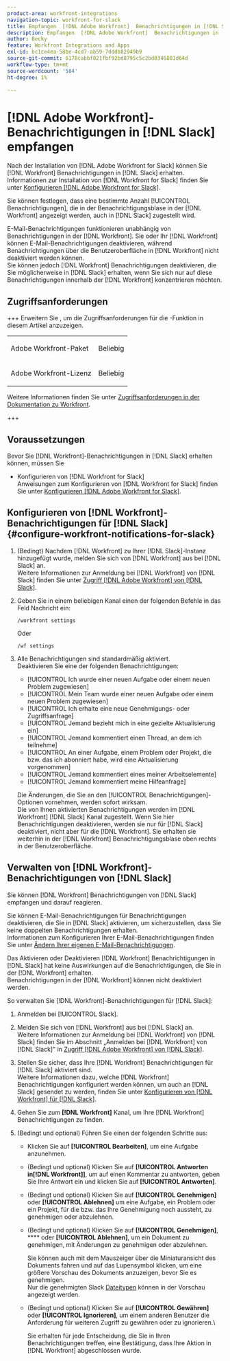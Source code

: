 ```yaml
---
product-area: workfront-integrations
navigation-topic: workfront-for-slack
title: Empfangen  [!DNL Adobe Workfront]  Benachrichtigungen in [!DNL Slack]
description: Empfangen  [!DNL Adobe Workfront]  Benachrichtigungen in [!DNL Slack]
author: Becky
feature: Workfront Integrations and Apps
exl-id: bc1ce4ea-58be-4cd7-ab59-7dddb82949b9
source-git-commit: 6178cabbf021fbf92bd8795c5c2bd0346801d64d
workflow-type: tm+mt
source-wordcount: '584'
ht-degree: 1%

---
```


# [!DNL Adobe Workfront]-Benachrichtigungen in [!DNL Slack] empfangen

<!--
<p data-mc-conditions="QuicksilverOrClassic.Draft mode">(NOTE: Alina: *** Linked to Accessing Workfront from Slack.***Some of this information is duplicating in Accessing Workfront from Slack (also screen shots))</p>
-->

Nach der Installation von [!DNL Adobe Workfront for Slack] können Sie [!DNL Workfront] Benachrichtigungen in [!DNL Slack] erhalten.\
Informationen zur Installation von [!DNL Workfront for Slack] finden Sie unter [Konfigurieren [!DNL Adobe Workfront for Slack]](../../workfront-integrations-and-apps/using-workfront-with-slack/configure-workfront-for-slack.md).

Sie können festlegen, dass eine bestimmte Anzahl [!UICONTROL Benachrichtigungen], die in der Benachrichtigungsblase in der [!DNL Workfront] angezeigt werden, auch in [!DNL Slack] zugestellt wird.

E-Mail-Benachrichtigungen funktionieren unabhängig von Benachrichtigungen in der [!DNL Workfront]. Sie oder Ihr [!DNL Workfront] können E-Mail-Benachrichtigungen deaktivieren, während Benachrichtigungen über die Benutzeroberfläche in [!DNL Workfront] nicht deaktiviert werden können.\
Sie können jedoch [!DNL Workfront] Benachrichtigungen deaktivieren, die Sie möglicherweise in [!DNL Slack] erhalten, wenn Sie sich nur auf diese Benachrichtigungen innerhalb der [!DNL Workfront] konzentrieren möchten.

## Zugriffsanforderungen

+++ Erweitern Sie , um die Zugriffsanforderungen für die -Funktion in diesem Artikel anzuzeigen.

<table style="table-layout:auto"> 
 <col> 
 <col> 
 <tbody> 
  <tr> 
   <td role="rowheader">Adobe Workfront-Paket</td> 
   <td> <p>Beliebig</p> </td> 
  </tr> 
  <tr> 
   <td role="rowheader">Adobe Workfront-Lizenz</td> 
   <td> <p>Beliebig</p>
  </tr> 
 </tbody> 
</table>

Weitere Informationen finden Sie unter [Zugriffsanforderungen in der Dokumentation zu Workfront](/help/quicksilver/administration-and-setup/add-users/access-levels-and-object-permissions/access-level-requirements-in-documentation.md).

+++

## Voraussetzungen

Bevor Sie [!DNL Workfront]-Benachrichtigungen in [!DNL Slack] erhalten können, müssen Sie

* Konfigurieren von [!DNL Workfront for Slack]\
   Anweisungen zum Konfigurieren von [!DNL Workfront for Slack] finden Sie unter [Konfigurieren [!DNL Adobe Workfront for Slack]](../../workfront-integrations-and-apps/using-workfront-with-slack/configure-workfront-for-slack.md).

## Konfigurieren von [!DNL Workfront]-Benachrichtigungen für [!DNL Slack] {#configure-workfront-notifications-for-slack}

1. (Bedingt) Nachdem [!DNL Workfront] zu Ihrer [!DNL Slack]-Instanz hinzugefügt wurde, melden Sie sich von [!DNL Workfront] aus bei [!DNL Slack] an.\
   Weitere Informationen zur Anmeldung bei [!DNL Workfront] von [!DNL Slack] finden Sie unter [Zugriff [!DNL Adobe Workfront] von [!DNL Slack]](../../workfront-integrations-and-apps/using-workfront-with-slack/access-workfront-from-slack.md).

1. Geben Sie in einem beliebigen Kanal einen der folgenden Befehle in das Feld Nachricht ein:

   `/workfront settings`

   Oder

   `/wf settings`

1. Alle Benachrichtigungen sind standardmäßig aktiviert.\
   Deaktivieren Sie eine der folgenden Benachrichtigungen:

   * [!UICONTROL Ich wurde einer neuen Aufgabe oder einem neuen Problem zugewiesen]
   * [!UICONTROL Mein Team wurde einer neuen Aufgabe oder einem neuen Problem zugewiesen]
   * [!UICONTROL Ich erhalte eine neue Genehmigungs- oder Zugriffsanfrage]
   * [!UICONTROL Jemand bezieht mich in eine gezielte Aktualisierung ein]
   * [!UICONTROL Jemand kommentiert einen Thread, an dem ich teilnehme]
   * [!UICONTROL An einer Aufgabe, einem Problem oder Projekt, die bzw. das ich abonniert habe, wird eine Aktualisierung vorgenommen]
   * [!UICONTROL Jemand kommentiert eines meiner Arbeitselemente]
   * [!UICONTROL Jemand kommentiert meine Hilfeanfrage]

   Die Änderungen, die Sie an den [!UICONTROL Benachrichtigungen]-Optionen vornehmen, werden sofort wirksam.\
   Die von Ihnen aktivierten Benachrichtigungen werden im [!DNL Workfront] [!DNL Slack] Kanal zugestellt. Wenn Sie hier Benachrichtigungen deaktivieren, werden sie nur für [!DNL Slack] deaktiviert, nicht aber für die [!DNL Workfront]. Sie erhalten sie weiterhin in der [!DNL Workfront] Benachrichtigungsblase oben rechts in der Benutzeroberfläche.

## Verwalten von [!DNL Workfront]-Benachrichtigungen von [!DNL Slack]

Sie können [!DNL Workfront] Benachrichtigungen von [!DNL Slack] empfangen und darauf reagieren.

Sie können E-Mail-Benachrichtigungen für Benachrichtigungen deaktivieren, die Sie in [!DNL Slack] aktivieren, um sicherzustellen, dass Sie keine doppelten Benachrichtigungen erhalten.\
Informationen zum Konfigurieren Ihrer E-Mail-Benachrichtigungen finden Sie unter [Ändern Ihrer eigenen E-Mail-Benachrichtigungen](../../workfront-basics/using-notifications/activate-or-deactivate-your-own-event-notifications.md).

Das Aktivieren oder Deaktivieren [!DNL Workfront] Benachrichtigungen in [!DNL Slack] hat keine Auswirkungen auf die Benachrichtigungen, die Sie in der [!DNL Workfront] erhalten.\
Benachrichtigungen in der [!DNL Workfront] können nicht deaktiviert werden.

So verwalten Sie [!DNL Workfront]-Benachrichtigungen für [!DNL Slack]:

1. Anmelden bei [!UICONTROL Slack].
1. Melden Sie sich von [!DNL Workfront] aus bei [!DNL Slack] an.\
   Weitere Informationen zur Anmeldung bei [!DNL Workfront] von [!DNL Slack] finden Sie im Abschnitt „Anmelden bei [!DNL Workfront] von [!DNL Slack]&quot; in [Zugriff [!DNL Adobe Workfront] von [!DNL Slack]](../../workfront-integrations-and-apps/using-workfront-with-slack/access-workfront-from-slack.md).

1. Stellen Sie sicher, dass Ihre [!DNL Workfront] Benachrichtigungen für [!DNL Slack] aktiviert sind.\
   Weitere Informationen dazu, welche [!DNL Workfront] Benachrichtigungen konfiguriert werden können, um auch an [!DNL Slack] gesendet zu werden, finden Sie unter [Konfigurieren von  [!DNL Workfront]  für [!DNL Slack]](#configure-workfront-notifications-for-slack-configure-workfront-notifications-for-slack).

1. Gehen Sie zum **[!DNL Workfront]** Kanal, um Ihre [!DNL Workfront] Benachrichtigungen zu finden.
1. (Bedingt und optional) Führen Sie einen der folgenden Schritte aus:

   * Klicken Sie auf **[!UICONTROL Bearbeiten]**, um eine Aufgabe anzunehmen.

   * (Bedingt und optional) Klicken Sie auf **[!UICONTROL Antworten in[!DNL Workfront]]**, um auf einen Kommentar zu antworten, geben Sie Ihre Antwort ein und klicken Sie auf **[!UICONTROL Antworten]**.

   * (Bedingt und optional) Klicken Sie auf **[!UICONTROL Genehmigen]** oder **[!UICONTROL Ablehnen]** um eine Aufgabe, ein Problem oder ein Projekt, für die bzw. das Ihre Genehmigung noch aussteht, zu genehmigen oder abzulehnen.

   * (Bedingt und optional) Klicken Sie auf **[!UICONTROL Genehmigen]**, **** oder **[!UICONTROL Ablehnen]**, um ein Dokument zu genehmigen, mit Änderungen zu genehmigen oder abzulehnen.

     Sie können auch mit dem Mauszeiger über die Miniaturansicht des Dokuments fahren und auf das Lupensymbol klicken, um eine größere Vorschau des Dokuments anzuzeigen, bevor Sie es genehmigen.\
      Nur die genehmigten Slack [Dateitypen](https://api.slack.com/types/file) können in der Vorschau angezeigt werden.

   * (Bedingt und optional) Klicken Sie auf **[!UICONTROL Gewähren]** oder **[!UICONTROL Ignorieren]**, um einem anderen Benutzer die Anforderung für weiteren Zugriff zu gewähren oder zu ignorieren.\

     Sie erhalten für jede Entscheidung, die Sie in Ihren Benachrichtigungen treffen, eine Bestätigung, dass Ihre Aktion in [!DNL Workfront] abgeschlossen wurde.
